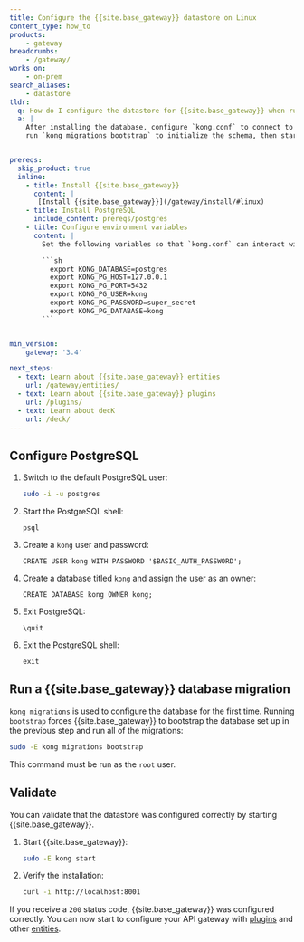 ```yaml
---
title: Configure the {{site.base_gateway}} datastore on Linux
content_type: how_to
products:
    - gateway
breadcrumbs:
    - /gateway/
works_on:
    - on-prem
search_aliases:
    - datastore
tldr:
  q: How do I configure the datastore for {{site.base_gateway}} when running on Linux?
  a: |
    After installing the database, configure `kong.conf` to connect to PostgreSQL,
    run `kong migrations bootstrap` to initialize the schema, then start {{site.base_gateway}}.


prereqs:
  skip_product: true
  inline:
    - title: Install {{site.base_gateway}}
      content: |
       [Install {{site.base_gateway}}](/gateway/install/#linux)
    - title: Install PostgreSQL
      include_content: prereqs/postgres
    - title: Configure environment variables
      content: |
        Set the following variables so that `kong.conf` can interact with the datastore:

        ```sh
          export KONG_DATABASE=postgres
          export KONG_PG_HOST=127.0.0.1
          export KONG_PG_PORT=5432
          export KONG_PG_USER=kong
          export KONG_PG_PASSWORD=super_secret
          export KONG_PG_DATABASE=kong
        ```


min_version:
    gateway: '3.4'

next_steps:
  - text: Learn about {{site.base_gateway}} entities
    url: /gateway/entities/
  - text: Learn about {{site.base_gateway}} plugins
    url: /plugins/
  - text: Learn about decK
    url: /deck/
---
```



## Configure PostgreSQL

1. Switch to the default PostgreSQL user:

    ```sh
    sudo -i -u postgres
    ```
1. Start the PostgreSQL shell:

    ```
    psql
    ```
1. Create a `kong` user and password:

    ```
    CREATE USER kong WITH PASSWORD '$BASIC_AUTH_PASSWORD';
    ```
1. Create a database titled `kong` and assign the user as an owner:

    ```
    CREATE DATABASE kong OWNER kong;
    ```
1. Exit PostgreSQL:

    ```
    \quit
    ```

1. Exit the PostgreSQL shell:

    ```
    exit
    ```

## Run a {{site.base_gateway}} database migration

`kong migrations` is used to configure the database for the first time.
Running `bootstrap` forces {{site.base_gateway}} to bootstrap the database set up in the previous step and run all of the migrations:

```sh
sudo -E kong migrations bootstrap
```

This command must be run as the `root` user.

## Validate

You can validate that the datastore was configured correctly by starting {{site.base_gateway}}.

1. Start {{site.base_gateway}}:

    ```sh
    sudo -E kong start
    ```
2. Verify the installation:

    ```sh
    curl -i http://localhost:8001
    ```
If you receive a `200` status code, {{site.base_gateway}} was configured correctly. You can now start to configure your API gateway with [plugins](/plugins/) and other [entities](/gateway/entities/).

